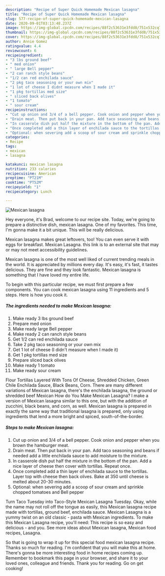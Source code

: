 ```yaml
---
description: "Recipe of Super Quick Homemade Mexican lasagna"
title: "Recipe of Super Quick Homemade Mexican lasagna"
slug: 577-recipe-of-super-quick-homemade-mexican-lasagna
date: 2020-09-01T03:13:48.237Z
image: https://img-global.cpcdn.com/recipes/88f2c53631e3fdd8/751x532cq70/mexican-lasagna-recipe-main-photo.jpg
thumbnail: https://img-global.cpcdn.com/recipes/88f2c53631e3fdd8/751x532cq70/mexican-lasagna-recipe-main-photo.jpg
cover: https://img-global.cpcdn.com/recipes/88f2c53631e3fdd8/751x532cq70/mexican-lasagna-recipe-main-photo.jpg
author: Annie Gomez
ratingvalue: 4.4
reviewcount: 6
recipeingredient:
- "3 lbs ground beef"
- " med onion"
- " large Bell pepper"
- "2 can ranch style beans"
- "1/2 can red enchilada sauce"
- "2 pkg taco seasoning or your own mix"
- "1 lot of cheese I didnt measure when I made it"
- "1 pkg tortillas med size"
- " sliced back olives"
- "1 tomato"
- " sour cream"
recipeinstructions:
- "Cut up onion and 3/4 of a bell pepper. Cook onion and pepper when you brown the hamburger meat."
- "Drain meat. Then put back in your pan. Add taco seasoning and beans if needed add a little enchilada sauce to add moisture to the mixture."
- "In casserole dish put half the mixture in the bottom of the pan. Add a nice layer of cheese then cover with tortillas. Repeat once."
- "Once completed add a thin layer of enchilada sauce to the tortillas. Layer top with cheese then back olives. Bake at 350 until cheese is melted about 20-30 minutes."
- "Optional: when severing add a scoop of sour cream and sprinkle chopped tomatoes and Bell pepper"
categories:
- Recipe
tags:
- mexican
- lasagna

katakunci: mexican lasagna 
nutrition: 233 calories
recipecuisine: American
preptime: "PT21M"
cooktime: "PT52M"
recipeyield: "1"
recipecategory: Lunch

---
```



![Mexican lasagna](https://img-global.cpcdn.com/recipes/88f2c53631e3fdd8/751x532cq70/mexican-lasagna-recipe-main-photo.jpg)

Hey everyone, it's Brad, welcome to our recipe site. Today, we're going to prepare a distinctive dish, mexican lasagna. One of my favorites. This time, I'm gonna make it a bit unique. This will be really delicious.

Mexican lasagna makes great leftovers, too! You can even serve it with eggs for breakfast. Mexican Lasagna. this link is to an external site that may or may not meet accessibility guidelines.

Mexican lasagna is one of the most well liked of current trending meals in the world. It is appreciated by millions every day. It's easy, it's fast, it tastes delicious. They are fine and they look fantastic. Mexican lasagna is something that I have loved my entire life.


To begin with this particular recipe, we must first prepare a few components. You can cook mexican lasagna using 11 ingredients and 5 steps. Here is how you cook it.

<!--inarticleads1-->

##### The ingredients needed to make Mexican lasagna:

1. Make ready 3 lbs ground beef
1. Prepare  med onion
1. Make ready  large Bell pepper
1. Make ready 2 can ranch style beans
1. Get 1/2 can red enchilada sauce
1. Take 2 pkg taco seasoning or your own mix
1. Get 1 lot of cheese (I didn&#39;t measure when I made it)
1. Get 1 pkg tortillas med size
1. Prepare  sliced back olives
1. Make ready 1 tomato
1. Make ready  sour cream


Flour Tortillas Layered With Tons Of Cheese, Shredded Chicken, Green Chile Enchilada Sauce, Black Beans, Corn. There are many different variations of Mexican lasagna, there&#39;s the enchilada lasagna, the ground or shredded beef Mexican How do You Make Mexican Lasagna? I make a version of Mexican lasagna similar to this one, but with the addition of zucchini, black beans, and corn, as well. Mexican lasagna is prepared in exactly the same way that traditional lasagna is prepared, only using ingredients that lend a more bright and spiced, south-of-the-border. 

<!--inarticleads2-->

##### Steps to make Mexican lasagna:

1. Cut up onion and 3/4 of a bell pepper. Cook onion and pepper when you brown the hamburger meat.
1. Drain meat. Then put back in your pan. Add taco seasoning and beans if needed add a little enchilada sauce to add moisture to the mixture.
1. In casserole dish put half the mixture in the bottom of the pan. Add a nice layer of cheese then cover with tortillas. Repeat once.
1. Once completed add a thin layer of enchilada sauce to the tortillas. Layer top with cheese then back olives. Bake at 350 until cheese is melted about 20-30 minutes.
1. Optional: when severing add a scoop of sour cream and sprinkle chopped tomatoes and Bell pepper


Turn Taco Tuesday into Taco-Style Mexican Lasagna Tuesday. Okay, while the name may not roll off the tongue as easily, this Mexican lasagna recipe made with tortillas, ground beef, enchilada sauce. Mexican Lasagna is a yummy twist on an old classic - pasta with Mexican ingredients. To make this Mexican Lasagna recipe, you&#39;ll need: This recipe is so easy and delicious - and you. See more ideas about Mexican lasagna, Mexican food recipes, Lasagna. 

So that is going to wrap it up for this special food mexican lasagna recipe. Thanks so much for reading. I'm confident that you will make this at home. There's gonna be more interesting food in home recipes coming up. Remember to bookmark this page in your browser, and share it to your loved ones, colleague and friends. Thank you for reading. Go on get cooking!
